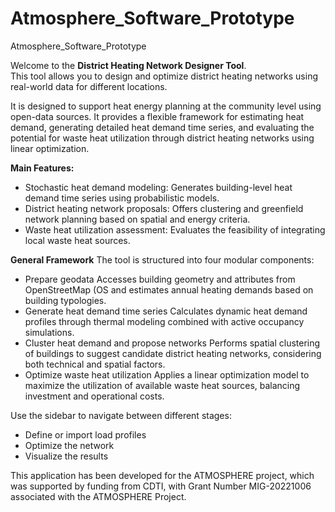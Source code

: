 # Atmosphere_Software_Prototype
Atmosphere_Software_Prototype

Welcome to the **District Heating Network Designer Tool**.  
This tool allows you to design and optimize district heating networks using real-world data for different locations.
    
It is designed to support heat energy planning at the community level using open-data sources. It provides a flexible framework for estimating heat demand, generating detailed heat demand time series, and evaluating the potential for waste heat utilization through district heating networks using linear optimization.

**Main Features:**
- Stochastic heat demand modeling: Generates building-level heat demand time series using probabilistic models.
- District heating network proposals: Offers clustering and greenfield network planning based on spatial and energy criteria.
- Waste heat utilization assessment: Evaluates the feasibility of integrating local waste heat sources.

**General Framework**
The tool is structured into four modular components:
- Prepare geodata Accesses building geometry and attributes from OpenStreetMap (OS and estimates annual heating demands based on building typologies.
- Generate heat demand time series Calculates dynamic heat demand profiles through thermal modeling combined with active occupancy simulations.
- Cluster heat demand and propose networks Performs spatial clustering of buildings to suggest candidate district heating networks, considering both technical and spatial factors.
- Optimize waste heat utilization Applies a linear optimization model to maximize the utilization of available waste heat sources, balancing investment and operational costs.

Use the sidebar to navigate between different stages:
- Define or import load profiles  
- Optimize the network  
- Visualize the results

This application has been developed for the ATMOSPHERE project, which was supported by funding from CDTI, with Grant Number MIG-20221006 associated with the ATMOSPHERE Project.